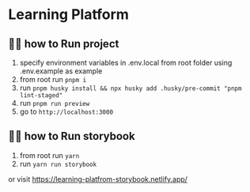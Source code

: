 # Learning Platform

## 🏃‍♂️ how to Run project

1. specify environment variables in .env.local from root folder using .env.example as example
2. from root run `pnpm i`
3. run `pnpm husky install && npx husky add .husky/pre-commit "pnpm lint-staged"`
4. run `pnpm run preview`
5. go to `http://localhost:3000`

## 🏃‍♂️ how to Run storybook

1. from root run `yarn`
2. run `yarn run storybook`

or visit https://learning-platfrom-storybook.netlify.app/
